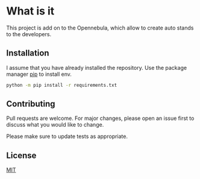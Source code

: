 # What is it

This project is add on to the Opennebula, which allow to create auto stands to the developers.

## Installation

I assume that you have already installed the repository.
Use the package manager [pip](https://pip.pypa.io/en/stable/) to install env.

```bash
python -m pip install -r requirements.txt
```


## Contributing
Pull requests are welcome. For major changes, please open an issue first to discuss what you would like to change.

Please make sure to update tests as appropriate.

## License
[MIT](https://choosealicense.com/licenses/mit/)